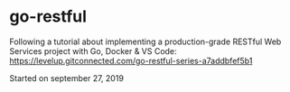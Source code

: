 # go-restful
Following a tutorial about implementing a production-grade RESTful Web Services project with Go, Docker & VS Code: https://levelup.gitconnected.com/go-restful-series-a7addbfef5b1

Started on september 27, 2019
